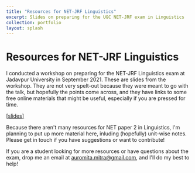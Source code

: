 ```yaml
---
title: "Resources for NET-JRF Linguistics"
excerpt: Slides on preparing for the UGC NET-JRF exam in Linguistics 
collection: portfolio
layout: splash
---
```

Resources for NET-JRF Linguistics
==

I conducted a workshop on preparing for the NET-JRF Linguistics exam at Jadavpur University in September 2021. These are slides from the workshop. They are not very spelt-out because they were meant to go with the talk, but hopefully the points come across, and they have links to some free online materials that might be useful, especially if you are pressed for time.

[[slides]]()



Because there aren't many resources for NET paper 2 in Linguistics, I'm planning to put up more material here, inluding (hopefully) unit-wise notes. Please get in touch if you have suggestions or want to contribute!


If you are a student looking for more resources or have questions about the exam, drop me an email at [auromita.mitra@gmail.com](auromita.mitra@gmail.com), and I'll do my best to help!